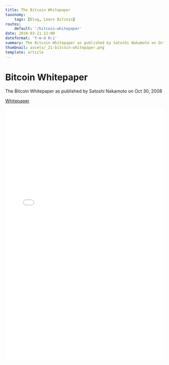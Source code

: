 ```yaml
---
title: The Bitcoin Whitepaper
taxonomy:
    tags: [Blog, Learn Bitcoin]
routes:
    default: '/bitcoin-whitepaper'
date: 2018-03-21 12:00
dateformat: 'Y-m-d H:i'
summary: The Bitcoin Whitepaper as published by Satoshi Nakamoto on Oct 30, 2008
thumbnail: assets/_21-bitcoin-whitepaper.png
template: article
---
```


# Bitcoin Whitepaper

The Bitcoin Whitepaper as published by Satoshi Nakamoto on Oct 30, 2008

[Whitepaper](https://www.anitaposch.com/assets/_21-bitcoin-whitepaper.pdf)

<embed src="/assets/_21-bitcoin-whitepaper.pdf" width="100%" height="800px">